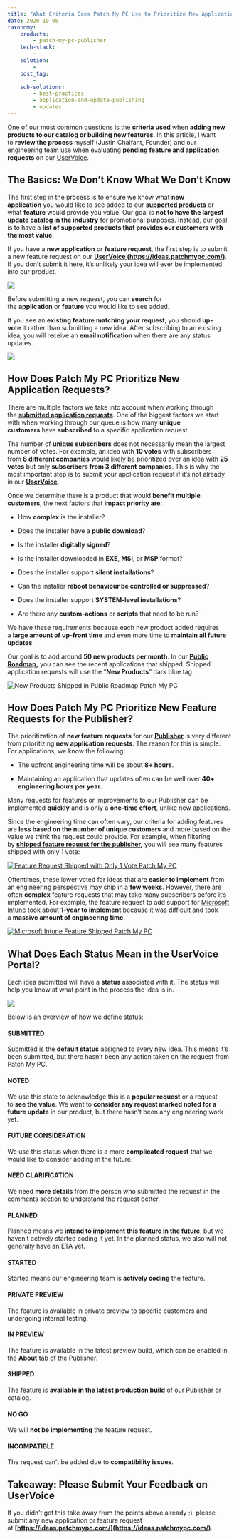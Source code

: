 ```yaml
---
title: "What Criteria Does Patch My PC Use to Prioritize New Applications and Features?"
date: 2020-10-08
taxonomy:
    products:
        - patch-my-pc-publisher
    tech-stack:
        - 
    solution:
        - 
    post_tag:
        - 
    sub-solutions:
        - best-practices
        - application-and-update-publishing
        - updates        
---
```


One of our most common questions is the **criteria used** when **adding new products to our catalog or building new features**. In this article, I want to **review the process** myself (Justin Chalfant, Founder) and our engineering team use when evaluating **pending feature and application requests** on our [UserVoice](https://ideas.patchmypc.com/).

## The Basics: We Don’t Know What We Don’t Know

The first step in the process is to ensure we know what **new application** you would like to see added to our **[supported products](https://patchmypc.com/supported-products)** or what **feature** would provide you value. Our goal is **not to have the largest update catalog in the industry** for promotional purposes. Instead, our goal is to have a **list of supported products that provides our customers with the most value**.

If you have a **new application** or **feature request**, the first step is to submit a new feature request on our **[UserVoice (https://ideas.patchmypc.com/)](https://ideas.patchmypc.com/)**. If you don’t submit it here, it’s unlikely your idea will ever be implemented into our product.

![](../../_images/criteriatoprioritize-1.4.png)

Before submitting a new request, you can **search** for the **application** or **feature** you would like to see added.

If you see an **existing feature matching your request**, you should **up-vote** it rather than submitting a new idea. After subscribing to an existing idea, you will receive an **email notification** when there are any status updates.

![](../../_images/criteriatoprioritize-2.2.png)

## How Does Patch My PC Prioritize New Application Requests?

There are multiple factors we take into account when working through the **[submitted application requests](https://ideas.patchmypc.com/?&category=6706577934663942204&sort=popular)**. One of the biggest factors we start with when working through our queue is how many **unique customers** have **subscribed** to a specific application request.

The number of **unique subscribers** does not necessarily mean the largest number of votes. For example, an idea with **10 votes** with subscribers from **8 different companies** would likely be prioritized over an idea with **25 votes** but only **subscribers from 3 different companies**. This is why the most important step is to submit your application request if it’s not already in our **[UserVoice](https://ideas.patchmypc.com/)**.

Once we determine there is a product that would **benefit multiple customers**, the next factors that **impact priority are**:

- How **complex** is the installer?

- Does the installer have a **public download**?

- Is the installer **digitally signed**?

- Is the installer downloaded in **EXE**, **MSI**, or **MSP** format?

- Does the installer support **silent installations**?

- Can the installer **reboot behaviour be controlled or suppressed**?

- Does the installer support **SYSTEM-level installations**?

- Are there any **custom-actions** or **scripts** that need to be run?

We have these requirements because each new product added requires a **large amount of up-front time** and even more time to **maintain all future updates**.

Our goal is to add around **50 new products per month**. In our **[Public Roadmap,](https://patchmypc.com/roadmap)** you can see the recent applications that shipped. Shipped application requests will use the “**New Products**” dark blue tag.

![New Products Shipped in Public Roadmap Patch My PC](images/New-Products-Shipped-in-Public-Roadmap-Patch-My-PC.png)

## How Does Patch My PC Prioritize New Feature Requests for the Publisher?

The prioritization of **new feature requests** for our **[Publisher](https://patchmypc.com/publishing-service-setup-documentation)** is very different from prioritizing **new application requests**. The reason for this is simple. For applications, we know the following:

- The upfront engineering time will be about **8+ hours**.

- Maintaining an application that updates often can be well over **40+ engineering hours per year**.

Many requests for features or improvements to our Publisher can be implemented **quickly** and is only a **one-time effort**, unlike new applications.

Since the engineering time can often vary, our criteria for adding features are **less based on the number of unique customers** and more based on the value we think the request could provide. For example, when filtering by **[shipped feature request for the publisher](https://ideas.patchmypc.com/?category=6706577541791499715&sort=recent&status=6706966578454455100),** you will see many features shipped with only 1 vote:

[![Feature Request Shipped with Only 1 Vote Patch My PC](images/Feature-Request-Shipped-with-Only-1-Vote-Patch-My-PC.png)](https://ideas.patchmypc.com/ideas/PATCHMYPC-I-913)

Oftentimes, these lower voted for ideas that are **easier to implement** from an engineering perspective may ship in a **few weeks**. However, there are often **complex** feature requests that may take many subscribers before it’s implemented. For example, the feature request to add support for [Microsoft Intune](https://ideas.patchmypc.com/ideas/PATCHMYPC-I-175) took about **1-year to implement** because it was difficult and took a **massive amount of engineering time**.

[![Microsoft Intune Feature Shipped Patch My PC](images/Microsoft-Intune-Feature-Shipped-Patch-My-PC.png)](https://ideas.patchmypc.com/ideas/PATCHMYPC-I-175)

## What Does Each Status Mean in the UserVoice Portal?

Each idea submitted will have a **status** associated with it. The status will help you know at what point in the process the idea is in.

![](../../_images/idea-type.png)

Below is an overview of how we define status:

#### SUBMITTED

Submitted is the **default status** assigned to every new idea. This means it’s been submitted, but there hasn’t been any action taken on the request from Patch My PC.

#### NOTED

We use this state to acknowledge this is a **popular request** or a request to **see the value**. We want to **consider any request marked noted for a future update** in our product, but there hasn’t been any engineering work yet.

#### FUTURE CONSIDERATION

We use this status when there is a more **complicated request** that we would like to consider adding in the future.

#### NEED CLARIFICATION

We need **more details** from the person who submitted the request in the comments section to understand the request better.

#### PLANNED

Planned means we **intend to implement this feature in the future**, but we haven’t actively started coding it yet. In the planned status, we also will not generally have an ETA yet.

#### STARTED

Started means our engineering team is **actively coding** the feature.

#### PRIVATE PREVIEW

The feature is available in private preview to specific customers and undergoing internal testing.

#### IN PREVIEW

The feature is available in the latest preview build, which can be enabled in the **About** tab of the Publisher.

#### SHIPPED

The feature is **available in the latest production build** of our Publisher or catalog.

#### NO GO

We will **not be implementing** the feature request.

#### INCOMPATIBLE

The request can’t be added due to **compatibility issues**.

## Takeaway: Please Submit Your Feedback on UserVoice

If you didn’t get this take away from the points above already :), please submit any new application or feature request at **[https://ideas.patchmypc.com/](https://ideas.patchmypc.com/)**.
